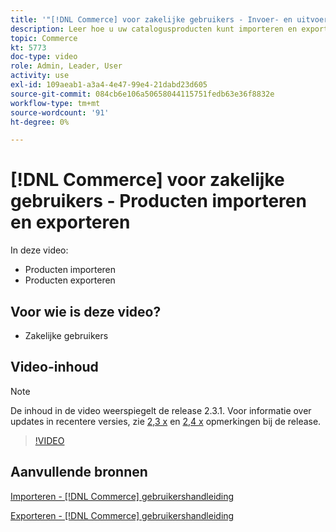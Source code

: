 ```yaml
---
title: '"[!DNL Commerce] voor zakelijke gebruikers - Invoer- en uitvoerproducten"'
description: Leer hoe u uw catalogusproducten kunt importeren en exporteren.
topic: Commerce
kt: 5773
doc-type: video
role: Admin, Leader, User
activity: use
exl-id: 109aeab1-a3a4-4e47-99e4-21dabd23d605
source-git-commit: 084cb6e106a50658044115751fedb63e36f8832e
workflow-type: tm+mt
source-wordcount: '91'
ht-degree: 0%

---
```


# [!DNL Commerce] voor zakelijke gebruikers - Producten importeren en exporteren

In deze video:

- Producten importeren
- Producten exporteren

## Voor wie is deze video?

- Zakelijke gebruikers

## Video-inhoud

>[!NOTE]
>
>De inhoud in de video weerspiegelt de release 2.3.1. Voor informatie over updates in recentere versies, zie [ 2,3 x](https://devdocs.magento.com/guides/v2.3/release-notes/bk-release-notes.html) en [2,4 x](https://devdocs.magento.com/guides/v2.4/release-notes/bk-release-notes.html) opmerkingen bij de release.

>[!VIDEO](https://video.tv.adobe.com/v/35958?quality=12&learn=on)

## Aanvullende bronnen

[Importeren - [!DNL Commerce] gebruikershandleiding](https://docs.magento.com/user-guide/system/data-import.html)

[Exporteren - [!DNL Commerce] gebruikershandleiding](https://docs.magento.com/user-guide/system/data-export.html)
